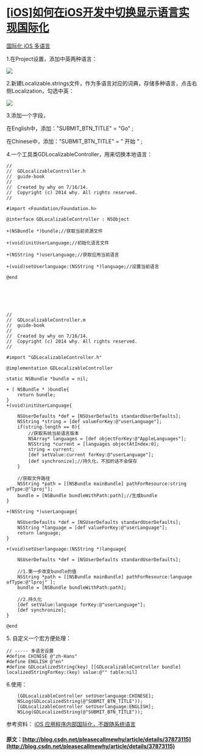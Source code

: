 #  [ [iOS]如何在iOS开发中切换显示语言实现国际化 ](/pleasecallmewhy/article/details/37873115)

[ 国际化 ](http://www.csdn.net/tag/%e5%9b%bd%e9%99%85%e5%8c%96) [ iOS ](http://www.csdn.net/tag/iOS) [ 多语言 ](http://www.csdn.net/tag/%e5%a4%9a%e8%af%ad%e8%a8%80)

1.在Project设置，添加中英两种语言： 

![](http://img.blog.csdn.net/20140716103507332?watermark/2/text/aHR0cDovL2Jsb2cuY3Nkbi5uZXQvcGxlYXNlY2FsbG1ld2h5/font/5a6L5L2T/fontsize/400/fill/I0JBQkFCMA==/dissolve/70/gravity/SouthEast)   


  


  


2.新建Localizable.strings文件，作为多语言对应的词典，存储多种语言，点击右侧Localization，勾选中英： 

![](http://img.blog.csdn.net/20140716103629482?watermark/2/text/aHR0cDovL2Jsb2cuY3Nkbi5uZXQvcGxlYXNlY2FsbG1ld2h5/font/5a6L5L2T/fontsize/400/fill/I0JBQkFCMA==/dissolve/70/gravity/SouthEast)   


  


3.添加一个字段， 

在English中，添加："SUBMIT_BTN_TITLE"  =  "Go"  ; 

在Chinese中，添加："SUBMIT_BTN_TITLE"  =  "  开始  "  ;    
  


4.一个工具类GDLocalizableController，用来切换本地语言： 
    
    
    //
    //  GDLocalizableController.h
    //  guide-book
    //
    //  Created by why on 7/16/14.
    //  Copyright (c) 2014 why. All rights reserved.
    //
    
    #import <Foundation/Foundation.h>
    
    @interface GDLocalizableController : NSObject
    
    +(NSBundle *)bundle;//获取当前资源文件
    
    +(void)initUserLanguage;//初始化语言文件
    
    +(NSString *)userLanguage;//获取应用当前语言
    
    +(void)setUserlanguage:(NSString *)language;//设置当前语言
    
    @end
    
    
    
    
    
    
    //
    //  GDLocalizableController.m
    //  guide-book
    //
    //  Created by why on 7/16/14.
    //  Copyright (c) 2014 why. All rights reserved.
    //
    
    #import "GDLocalizableController.h"
    
    @implementation GDLocalizableController
    
    static NSBundle *bundle = nil;
    
    + ( NSBundle * )bundle{
        return bundle;
    }
    +(void)initUserLanguage{
        
        NSUserDefaults *def = [NSUserDefaults standardUserDefaults];
        NSString *string = [def valueForKey:@"userLanguage"];
        if(string.length == 0){
            //获取系统当前语言版本
            NSArray* languages = [def objectForKey:@"AppleLanguages"];
            NSString *current = [languages objectAtIndex:0];
            string = current;
            [def setValue:current forKey:@"userLanguage"];
            [def synchronize];//持久化，不加的话不会保存
        }
        
        //获取文件路径
        NSString *path = [[NSBundle mainBundle] pathForResource:string ofType:@"lproj"];
        bundle = [NSBundle bundleWithPath:path];//生成bundle
    }
    
    +(NSString *)userLanguage{
        
        NSUserDefaults *def = [NSUserDefaults standardUserDefaults];
        NSString *language = [def valueForKey:@"userLanguage"];
        return language;
    }
    
    +(void)setUserlanguage:(NSString *)language{
        
        NSUserDefaults *def = [NSUserDefaults standardUserDefaults];
        
        //1.第一步改变bundle的值
        NSString *path = [[NSBundle mainBundle] pathForResource:language ofType:@"lproj" ];
        bundle = [NSBundle bundleWithPath:path];
        
        //2.持久化
        [def setValue:language forKey:@"userLanguage"];
        [def synchronize];
    }
    
    @end

  
  


  
  


5\. 自定义一个宏方便处理： 
    
    
    // ----- 多语言设置
    #define CHINESE @"zh-Hans"
    #define ENGLISH @"en"
    #define GDLocalizedString(key) [[GDLocalizableController bundle] localizedStringForKey:(key) value:@"" table:nil]
    

  
6.使用： 
    
    
        [GDLocalizableController setUserlanguage:CHINESE];
        NSLog(GDLocalizedString(@"SUBMIT_BTN_TITLE"));
        [GDLocalizableController setUserlanguage:ENGLISH];
        NSLog(GDLocalizedString(@"SUBMIT_BTN_TITLE"));

  
  


  


  


参考资料： [ iOS 应用程序内部国际化，不跟随系统语言 ](http://blog.csdn.net/yang8456211/article/details/12031667)   

#### 原文：[http://blog.csdn.net/pleasecallmewhy/article/details/37873115](http://blog.csdn.net/pleasecallmewhy/article/details/37873115)